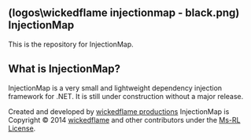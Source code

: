 (logos\wickedflame injectionmap - black.png)
InjectionMap
--------------------------------
This is the repository for InjectionMap. 

What is InjectionMap?
--------------------------------
InjectionMap is a very small and lightweight dependency injection framework for .NET.
It is still under construction without a major release.


Created and developed by [wickedflame productions](http://wicked-flame.blogspot.ch/)
InjectionMap is Copyright &copy; 2014 [wickedflame](http://wicked-flame.blogspot.ch/) and other contributors under the [Ms-RL License](License.txt).